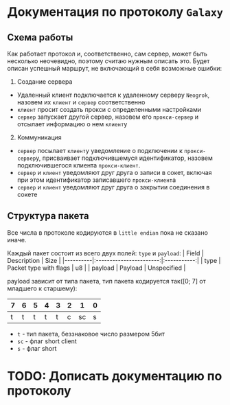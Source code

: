 # Документация по протоколу `Galaxy`

## Схема работы

Как работает протокол и, соответственно, сам сервер, может быть несколько неочевидно, поэтому считаю нужным описать это. Будет описан успешный маршрут, не включающий в себя возможные ошибки:
1. Создание сервера
- Удаленный клиент подключается к удаленному серверу `Neogrok`, назовем их `клиент` и `сервер` соответственно
- `клиент` просит создать прокси с определенными настройками
- `сервер` запускает другой сервер, назовем его `прокси-сервер` и отсылает информацию о нем `клиент`у

2. Коммуникация
- `сервер` посылает `клиент`у уведомление о подключении к `прокси-сервер`у, присваивает подключившемуся идентификатор, назовем подключившегося клиента `прокси-клиент`.
- `сервер` и `клиент` уведомляют друг друга о записи в сокет, включая при этом идентификатор записавшего `прокси-клиент`а
- `сервер` и `клиент` уведомляют друг друга о закрытии соединения в сокете


## Структура пакета

Все числа в протоколе кодируются в `little endian` пока не сказано иначе.

Каждый пакет состоит из всего двух полей: `type` и `payload`:
| Field    |      Description        |    Size     |
|----------|:-----------------------:|:-----------:|
| type     |  Packet type with flags | u8          |
| payload  |    Payload              | Unspecified |

payload зависит от типа пакета, тип пакета кодируется так([0; 7] от младшего к старшему):

|7|6|5|4|3|2| 1|0|
|-|-|-|-|-|-|-|-|
|t|t|t|t|t|с|sc|s|

- `t` - тип пакета, беззнаковое число размером 5бит
- `sc` - флаг short client
- `s` - флаг short

# TODO: Дописать документацию по протоколу
